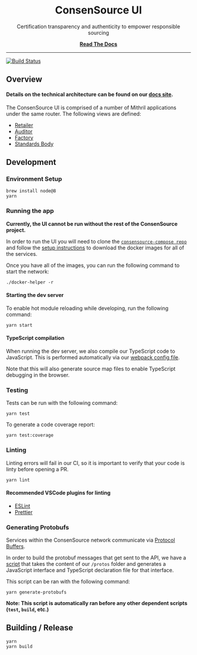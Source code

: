 <div align="center">
  <h1>ConsenSource UI </h1>

  <!-- Future logo -->
  <!-- <a href="https://www.emojione.com/emoji/1f410">
    <img
      height="80"
      width="80"
      alt="goat"
      src="https://raw.githubusercontent.com/testing-library/react-testing-library/master/other/goat.png"
    />
  </a> -->

  <p>Certification transparency and authenticity to empower responsible sourcing</p>

[**Read The Docs**](https://target.github.io/consensource-docs/docs/developer/application-developers-guide/client/)
<br />

</div>

<hr />

[![Build Status](https://travis-ci.org/target/consensource-ui.svg?branch=master)](https://travis-ci.org/target/consensource-ui)

## Overview

#### Details on the technical architecture can be found on our [docs site](https://target.github.io/consensource-docs/docs/developer/application-developers-guide/client/).

The ConsenSource UI is comprised of a number of Mithril applications under the same router. The following views are defined:

-   [Retailer](https://localhost:8080/index_retailer.html)
-   [Auditor](https://localhost:8080/index_auditor.html)
-   [Factory](https://localhost:8080/index_factory.html)
-   [Standards Body](https://localhost:8080/index_standards_body.html)

## Development

### Environment Setup

```
brew install node@8
yarn
```

### Running the app

**Currently, the UI cannot be run without the rest of the ConsenSource project.**

In order to run the UI you will need to clone the [`consensource-compose repo`](https://github.com/target/consensource-compose) and follow the [setup instructions](https://github.com/target/consensource-compose#setup) to download the docker images for all of the services.

Once you have all of the images, you can run the following command to start the network:

```
./docker-helper -r
```

#### Starting the dev server

To enable hot module reloading while developing, run the following command:

```
yarn start
```

#### TypeScript compilation

When running the dev server, we also compile our TypeScript code to JavaScript. This is performed automatically via our [webpack config file](https://github.com/target/consensource-ui/blob/master/webpack.config.js).

Note that this will also generate source map files to enable TypeScript debugging in the browser.

### Testing

Tests can be run with the following command:

```
yarn test
```

To generate a code coverage report:

```
yarn test:coverage
```

### Linting

Linting errors will fail in our CI, so it is important to verify that your code is linty before opening a PR.

```
yarn lint
```

#### Recommended VSCode plugins for linting

-   [ESLint](https://marketplace.visualstudio.com/items?itemName=dbaeumer.vscode-eslint)
-   [Prettier](https://marketplace.visualstudio.com/items?itemName=esbenp.prettier-vscode)

### Generating Protobufs

Services within the ConsenSource network communicate via [Protocol Buffers](https://developers.google.com/protocol-buffers).

In order to build the protobuf messages that get sent to the API, we have a [script](https://github.com/target/consensource-ui/blob/master/scripts/compile_protobufs.sh) that takes the content of our `/protos` folder and generates a JavaScript interface and TypeScript declaration file for that interface.

This script can be ran with the following command:

```
yarn generate-protobufs
```

**Note: This script is automatically ran before any other dependent scripts (`test`, `build`, etc.)**

## Building / Release

```
yarn
yarn build
```
